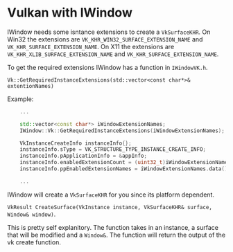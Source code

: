 # Vulkan with IWindow

IWindow needs some isntance extensions to create a `VkSurfaceKHR`. On Win32 the extensions are `VK_KHR_WIN32_SURFACE_EXTENSION_NAME` and `VK_KHR_SURFACE_EXTENSION_NAME`. On X11 the extensions are `VK_KHR_XLIB_SURFACE_EXTENSION_NAME` and `VK_KHR_SURFACE_EXTENSION_NAME`.

To get the required extensions IWindow has a function in `IWindowVK.h`.

`Vk::GetRequiredInstanceExtensions(std::vector<const char*>& extentionNames)`

Example:
```cpp
    ...

    std::vector<const char*> iWindowExtensionNames;
    IWindow::Vk::GetRequiredInstanceExtensions(iWindowExtensionNames);

    VkInstanceCreateInfo instanceInfo{};
    instanceInfo.sType = VK_STRUCTURE_TYPE_INSTANCE_CREATE_INFO;
    instanceInfo.pApplicationInfo = &appInfo;
    instanceInfo.enabledExtensionCount = (uint32_t)iWindowExtensionNames.size();
    instanceInfo.ppEnabledExtensionNames = iWindowExtensionNames.data();

    ...
```

IWindow will create a `VkSurfaceKHR` for you since its platform dependent.

`VkResult CreateSurface(VkInstance instance, VkSurfaceKHR& surface, Window& window)`.

This is pretty self explanitory. The function takes in an instance, a surface that will be modified and a `Window&`. The function will return the output of the vk create function.